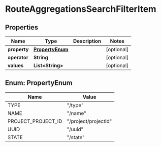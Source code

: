 

# RouteAggregationsSearchFilterItem


## Properties

| Name | Type | Description | Notes |
|------------ | ------------- | ------------- | -------------|
|**property** | [**PropertyEnum**](#PropertyEnum) |  |  [optional] |
|**operator** | **String** |  |  [optional] |
|**values** | **List&lt;String&gt;** |  |  [optional] |



## Enum: PropertyEnum

| Name | Value |
|---- | -----|
| TYPE | &quot;/type&quot; |
| NAME | &quot;/name&quot; |
| PROJECT_PROJECT_ID | &quot;/project/projectId&quot; |
| UUID | &quot;/uuid&quot; |
| STATE | &quot;/state&quot; |



